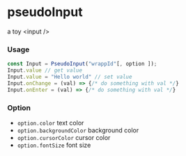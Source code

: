 # pseudoInput
a toy &lt;input />

### Usage
``` javascript
const Input = PseudoInput("wrappId"[, option ]);
Input.value // get value
Input.value = "Hello world" // set value
Input.onChange = (val) => {/* do something with val */}
Input.onEnter = (val) => {/* do something with val */}
```

### Option
- `option.color` text color
- `option.backgroundColor` background color
- `option.cursorColor` cursor color
- `option.fontSize` font size
